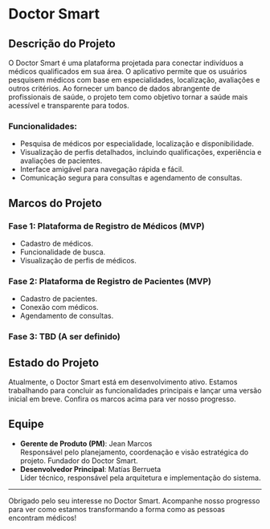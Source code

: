 # Doctor Smart

## Descrição do Projeto
O Doctor Smart é uma plataforma projetada para conectar indivíduos a médicos qualificados em sua área. O aplicativo permite que os usuários pesquisem médicos com base em especialidades, localização, avaliações e outros critérios. Ao fornecer um banco de dados abrangente de profissionais de saúde, o projeto tem como objetivo tornar a saúde mais acessível e transparente para todos.

### Funcionalidades:
- Pesquisa de médicos por especialidade, localização e disponibilidade.
- Visualização de perfis detalhados, incluindo qualificações, experiência e avaliações de pacientes.
- Interface amigável para navegação rápida e fácil.
- Comunicação segura para consultas e agendamento de consultas.

## Marcos do Projeto

### Fase 1: Plataforma de Registro de Médicos (MVP)
- Cadastro de médicos.
- Funcionalidade de busca.
- Visualização de perfis de médicos.

### Fase 2: Plataforma de Registro de Pacientes (MVP)
- Cadastro de pacientes.
- Conexão com médicos.
- Agendamento de consultas.

### Fase 3: TBD (A ser definido)

## Estado do Projeto
Atualmente, o Doctor Smart está em desenvolvimento ativo. Estamos trabalhando para concluir as funcionalidades principais e lançar uma versão inicial em breve. Confira os marcos acima para ver nosso progresso.

## Equipe
- **Gerente de Produto (PM)**: Jean Marcos  
  Responsável pelo planejamento, coordenação e visão estratégica do projeto. Fundador do Doctor Smart.
- **Desenvolvedor Principal**: Matías Berrueta  
  Líder técnico, responsável pela arquitetura e implementação do sistema.

---

Obrigado pelo seu interesse no Doctor Smart. Acompanhe nosso progresso para ver como estamos transformando a forma como as pessoas encontram médicos!
